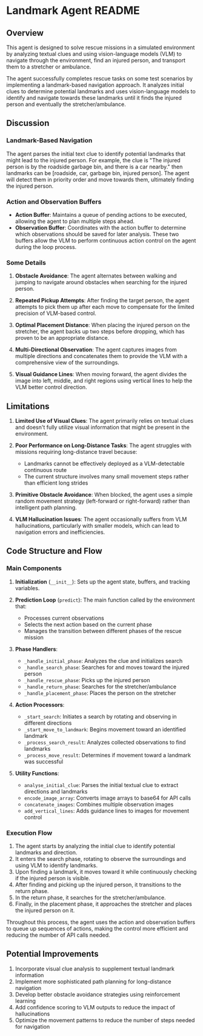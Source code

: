 # Landmark Agent README

## Overview

This agent is designed to solve rescue missions in a simulated environment by analyzing textual clues and using vision-language models (VLM) to navigate through the environment, find an injured person, and transport them to a stretcher or ambulance.

The agent successfully completes rescue tasks on some test scenarios by implementing a landmark-based navigation approach. It analyzes initial clues to determine potential landmarks and uses vision-language models to identify and navigate towards these landmarks until it finds the injured person and eventually the stretcher/ambulance.


## Discussion

### Landmark-Based Navigation
The agent parses the initial text clue to identify potential landmarks that might lead to the injured person. 
For example, the clue is "The injured person is by the roadside garbage bin, and there is a car nearby."
then landmarks can be [roadside, car, garbage bin, injured person]. The agent will detect them in priority order and move towards them, ultimately finding the injured person.


### Action and Observation Buffers
- **Action Buffer**: Maintains a queue of pending actions to be executed, allowing the agent to plan multiple steps ahead.
- **Observation Buffer**: Coordinates with the action buffer to determine which observations should be saved for later analysis.
These two buffers allow the VLM to perform continuous action control on the agent during the loop process.


### Some Details

1. **Obstacle Avoidance**: The agent alternates between walking and jumping to navigate around obstacles when searching for the injured person.

2. **Repeated Pickup Attempts**: After finding the target person, the agent attempts to pick them up after each move to compensate for the limited precision of VLM-based control.

3. **Optimal Placement Distance**: When placing the injured person on the stretcher, the agent backs up two steps before dropping, which has proven to be an appropriate distance.

4. **Multi-Directional Observation**: The agent captures images from multiple directions and concatenates them to provide the VLM with a comprehensive view of the surroundings.

5. **Visual Guidance Lines**: When moving forward, the agent divides the image into left, middle, and right regions using vertical lines to help the VLM better control direction.

## Limitations

1. **Limited Use of Visual Clues**: The agent primarily relies on textual clues and doesn't fully utilize visual information that might be present in the environment.

2. **Poor Performance on Long-Distance Tasks**: The agent struggles with missions requiring long-distance travel because:
   - Landmarks cannot be effectively deployed as a VLM-detectable continuous route
   - The current structure involves many small movement steps rather than efficient long strides

3. **Primitive Obstacle Avoidance**: When blocked, the agent uses a simple random movement strategy (left-forward or right-forward) rather than intelligent path planning.

4. **VLM Hallucination Issues**: The agent occasionally suffers from VLM hallucinations, particularly with smaller models, which can lead to navigation errors and inefficiencies.

## Code Structure and Flow

### Main Components

1. **Initialization** (`__init__`): Sets up the agent state, buffers, and tracking variables.

2. **Prediction Loop** (`predict`): The main function called by the environment that:
   - Processes current observations
   - Selects the next action based on the current phase
   - Manages the transition between different phases of the rescue mission

3. **Phase Handlers**:
   - `_handle_initial_phase`: Analyzes the clue and initializes search
   - `_handle_search_phase`: Searches for and moves toward the injured person
   - `_handle_rescue_phase`: Picks up the injured person
   - `_handle_return_phase`: Searches for the stretcher/ambulance
   - `_handle_placement_phase`: Places the person on the stretcher

4. **Action Processors**:
   - `_start_search`: Initiates a search by rotating and observing in different directions
   - `_start_move_to_landmark`: Begins movement toward an identified landmark
   - `_process_search_result`: Analyzes collected observations to find landmarks
   - `_process_move_result`: Determines if movement toward a landmark was successful

5. **Utility Functions**:
   - `analyse_initial_clue`: Parses the initial textual clue to extract directions and landmarks
   - `encode_image_array`: Converts image arrays to base64 for API calls
   - `concatenate_images`: Combines multiple observation images
   - `add_vertical_lines`: Adds guidance lines to images for movement control

### Execution Flow

1. The agent starts by analyzing the initial clue to identify potential landmarks and direction.
2. It enters the search phase, rotating to observe the surroundings and using VLM to identify landmarks.
3. Upon finding a landmark, it moves toward it while continuously checking if the injured person is visible.
4. After finding and picking up the injured person, it transitions to the return phase.
5. In the return phase, it searches for the stretcher/ambulance.
6. Finally, in the placement phase, it approaches the stretcher and places the injured person on it.

Throughout this process, the agent uses the action and observation buffers to queue up sequences of actions, making the control more efficient and reducing the number of API calls needed.

## Potential Improvements

1. Incorporate visual clue analysis to supplement textual landmark information
2. Implement more sophisticated path planning for long-distance navigation
3. Develop better obstacle avoidance strategies using reinforcement learning
4. Add confidence scoring to VLM outputs to reduce the impact of hallucinations
5. Optimize the movement patterns to reduce the number of steps needed for navigation
